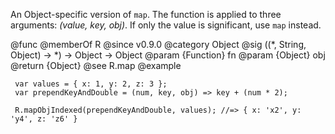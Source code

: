 An Object-specific version of `map`. The function is applied to three
arguments: *(value, key, obj)*. If only the value is significant, use
`map` instead.

@func
@memberOf R
@since v0.9.0
@category Object
@sig ((*, String, Object) -> *) -> Object -> Object
@param {Function} fn
@param {Object} obj
@return {Object}
@see R.map
@example

     var values = { x: 1, y: 2, z: 3 };
     var prependKeyAndDouble = (num, key, obj) => key + (num * 2);

     R.mapObjIndexed(prependKeyAndDouble, values); //=> { x: 'x2', y: 'y4', z: 'z6' }
